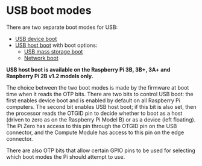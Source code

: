 # USB boot modes

There are two separate boot modes for USB: 

* [USB device boot](device.md)
* [USB host boot](host.md) with boot options:
  * [USB mass storage boot](msd.md)
  * [Network boot](net.md)

**USB host boot is available on the Raspberry Pi 3B, 3B+, 3A+ and Raspberry Pi 2B v1.2 models only.**

The choice between the two boot modes is made by the firmware at boot time when it reads the OTP bits. There are two bits to control USB boot: the first enables device boot and is enabled by default on all Raspberry Pi computers. The second bit enables USB host boot; if this bit is also set, then the processor reads the OTGID pin to decide whether to boot as a host (driven to zero as on the Raspberry Pi Model B) or as a device (left floating). The Pi Zero has access to this pin through the OTGID pin on the USB connector, and the Compute Module has access to this pin on the edge connector.

There are also OTP bits that allow certain GPIO pins to be used for selecting which boot modes the Pi should attempt to use.

